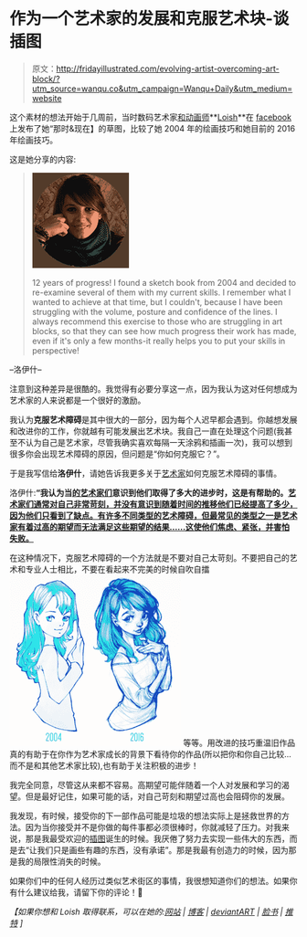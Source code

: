 # 作为一个艺术家的发展和克服艺术块-谈插图

> 原文：<http://fridayillustrated.com/evolving-artist-overcoming-art-block/?utm_source=wanqu.co&utm_campaign=Wanqu+Daily&utm_medium=website>

这个素材的想法开始于几周前，当时数码艺术家[和动画师](https://amzn.to/2IW9Tia)**[Loish](https://talkillustration.com/interview-concept-artist-lois-van-baarle-loish/)**在 [facebook](https://www.facebook.com/loish.fans/posts/10157003772435048) 上发布了她“那时&现在】的草图，比较了她 2004 年的绘画技巧和她目前的 2016 年绘画技巧。

这是她分享的内容:

> [![Loish-Lois-van-Baarle-artist](img/8c1191a76b1bd3f03a1932384aed35a6.png)](https://talkillustration.com/wp-content/uploads/2016/07/loish-profile.png) 
> 
> 12 years of progress! I found a sketch book from 2004 and decided to re-examine several of them with my current skills. I remember what I wanted to achieve at that time, but I couldn't, because I have been struggling with the volume, posture and confidence of the lines. I always recommend this exercise to those who are struggling in art blocks, so that they can see how much progress their work has made, even if it's only a few months-it really helps you to put your skills in perspective!

–洛伊什–

注意到这种差异是很酷的。我觉得有必要分享这一点，因为我认为这对任何想成为艺术家的人来说都是一个很好的激励。

我认为**克服艺术障碍**是其中很大的一部分，因为每个人迟早都会遇到。你越想发展和改进你的工作，你就越有可能发展出艺术块。我自己一直在处理这个问题(我甚至不认为自己是艺术家，尽管我确实喜欢每隔一天涂鸦和插画一次)，我可以想到很多你会出现艺术障碍的原因，但问题是“你如何克服它？”。

于是我写信给**洛伊什**，请她告诉我更多关于[艺术家](https://amzn.to/2IW9Tia)如何克服艺术障碍的事情。

洛伊什:**“我认为当[的艺术家们](https://amzn.to/2IW9Tia)意识到他们取得了多大的进步时，这是有帮助的。[艺术家们通常对自己非常苛刻，并没有意识到随着时间的推移他们已经提高了多少，因为他们只看到了缺点。有许多不同类型的艺术障碍，但最常见的类型之一是艺术家有着过高的期望而无法满足这些期望的结果……这使他们焦虑、紧张，并害怕失败。](https://amzn.to/2IW9Tia)**

在这种情况下，克服艺术障碍的一个方法就是不要对自己太苛刻。不要把自己的艺术和专业人士相比，不要在看起来不完美的时候自吹自擂 [![Loish sketchbook illustrations](img/27526d4f370b4903f4450cfc98a7012b.png)](https://talkillustration.com/wp-content/uploads/2016/07/1.png) 等等。用改进的技巧重温旧作品真的有助于在你作为艺术家成长的背景下看待你的作品(所以把你和你自己比较…而不是和其他艺术家比较),也有助于关注积极的进步！

我完全同意，尽管这从来都不容易。高期望可能伴随着一个人对发展和学习的渴望。但是最好记住，如果可能的话，对自己苛刻和期望过高也会阻碍你的发展。

我发现，有时候，接受你的下一部作品可能是垃圾的想法实际上是拯救世界的方法。因为当你接受并不是你做的每件事都必须很棒时，你就减轻了压力。对我来说，那是我最受欢迎的[插图](https://amzn.to/2HaRbAH)诞生的时候。我厌倦了努力去实现一些伟大的东西，而是去“让我们只是画些有趣的东西，没有承诺”。那是我最有创造力的时候，因为那是我的局限性消失的时候。

如果你们中的任何人经历过类似艺术街区的事情，我很想知道你们的想法。如果你有什么建议给我，请留下你的评论！🙂

*【如果你想和 Loish 取得联系，可以在她的:[网站](http://loish.net/) | [博客](http://blog.loish.net/) | [deviantART](https://loish.deviantart.com/) | [脸书](https://www.facebook.com/loish.fans) | [推特](https://twitter.com/loishh) ]*